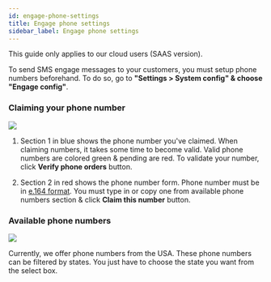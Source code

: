 ```yaml
---
id: engage-phone-settings
title: Engage phone settings
sidebar_label: Engage phone settings
---
```


This guide only applies to our cloud users (SAAS version).

To send SMS engage messages to your customers, you must setup phone numbers beforehand.
To do so, go to **"Settings > System config" & choose "Engage config"**.

### Claiming your phone number

![](https://erxes-docs.s3-us-west-2.amazonaws.com/engage-settings/engage-phone.png)

1. Section 1 in blue shows the phone number you've claimed. When claiming numbers, it takes some time to become valid.
Valid phone numbers are colored green & pending are red. To validate your number, click **Verify phone orders** button.

2. Section 2 in red shows the phone number form. Phone number must be in [e.164 format](https://en.wikipedia.org/wiki/E.164). You must type in or copy one from available phone numbers section & click **Claim this number** button.

### Available phone numbers

![](https://erxes-docs.s3-us-west-2.amazonaws.com/engage-settings/engage-available-phones.png)

Currently, we offer phone numbers from the USA. These phone numbers can be filtered by states. You just have to choose the state you want from the select box.